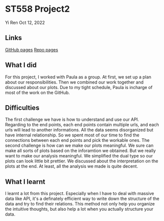 ST558 Project2
================
Yi Ren
Oct 12, 2022

## Links
[GitHub pages](https://github.com/pmb-7684/ST558_Project_2)
[Repo pages](https://github.com/pmb-7684/ST558_Project_2)

## What I did
For this project, I worked with Paula as a group. At first, we set up a plan about our responsibilities. Then we combined our work together and discussed about our plots. Due to my tight schedule, Paula is incharge of most of the work on the GitHub.

## Difficulties
The first challenge we have is how to understand and use our API. Regarding to the end points, each end points contain multiple urls, and each urls will lead to another informations. All the data seems disorganized but have internal relationship. So we spent most of our time to find the connections between each end points and pick the workable ones. 
The second challenge is how can we make our plots meaningful. We sure can make all sorts of plots based on the inforamtion we obtained. But we really want to make our analysis meaningful. We simplified the dual type so our plots can look little bit prettier. We discussed about the interpretation on the plots at the end. At least, all the analysis we made is quite decent.

## What I learnt
I learnt a lot from this project. Especially when I have to deal with massive data like API, it's a definately efficient way to write down the structure of the data and try to find their relations. This method not only help you organize the intuitive thoughts, but also help a lot when you actually structure your data. 


